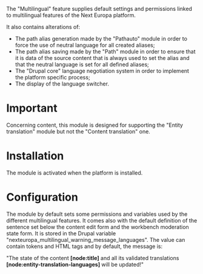 The "Multilingual" feature supplies default settings and permissions linked to
multilingual features of the Next Europa platform.

It also contains alterations of:
* The path alias generation made by the "Pathauto" module in order
to force the use of neutral language for all created aliases;
* The path alias saving made by the "Path" module in order to ensure
that it is data of the source content that is always used to set the alias and
that the neutral language is set for all defined aliases;
* The "Drupal core" language negotiation system in order to
 implement the platform specific process;
* The display of the language switcher.

# Important

 Concerning content, this module is designed for supporting the
 "Entity translation" module but not the "Content translation" one.

# Installation

The module is activated when the platform is installed.

# Configuration

The module by default sets some permissions and variables used by the different
multilingual features.
It comes also with the default definition of the sentence set below the
content edit form and the workbench moderation state form. It is stored in the
Drupal variable "nexteuropa_multilingual_warning_message_languages".
The value can contain tokens and HTML tags and by default, the message is:

"The state of the content <b>[node:title]</b> and all its validated translations <b>[node:entity-translation-languages]</b> will be updated!"

